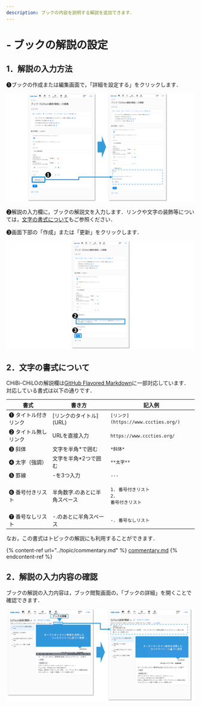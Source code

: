 ```yaml
---
description: ブックの内容を説明する解説を追加できます．
---
```


# - ブックの解説の設定

## 1．解説の入力方法

❶ブックの作成または編集画面で，「詳細を設定する」をクリックします．

![](<../.gitbook/assets/book-commentary_01.png>)

❷解説の入力欄に，ブックの解説文を入力します．リンクや文字の装飾等については，[文字の書式について](commentary.md#nonitsuite)もご参照ください．

❸画面下部の「作成」または「更新」をクリックします．

![](<../.gitbook/assets/book-commentary_02.png>)

## 2．文字の書式について

CHiBi-CHiLOの解説欄は[GitHub Flavored Markdown](https://github.github.com/gfm/)に一部対応しています．\
対応している書式は以下の通りです．

| 書式        | 書き方               | 記入例                                                       |
| --------- | ----------------- | --------------------------------------------------------- |
| ❶ タイトル付きリンク     | \[リンクのタイトル]\(URL) | `[リンク](https://www.cccties.org/)`                         |
| ❷ タイトル無しリンク | URLを直接入力            | `https://www.cccties.org/`                                |
| ❸ 斜体      | 文字を半角\*で囲む        | `*斜体*`                                                    |
| ❹ 太字（強調）  | 文字を半角\*2つで囲む      | `**太字**`                                                  |
| ❺ 罫線      | -を3つ入力            | `---`                                                     |
| ❻ 番号付きリスト | 半角数字.のあとに半角スペース   | <p><code>1. 番号付きリスト</code><br><code>2. 番号付きリスト</code></p> |
| ❼ 番号なしリスト | -.のあとに半角スペース      | `-. 番号なしリスト`                                              |

なお，この書式はトピックの解説にも利用することができます．

{% content-ref url="../topic/commentary.md" %}
[commentary.md](../topic/commentary.md)
{% endcontent-ref %}

## 2．解説の入力内容の確認

ブックの解説の入力内容は，ブック閲覧画面の，「ブックの詳細」を開くことで確認できます．

![](<../.gitbook/assets/book-commentary_03.png>)
